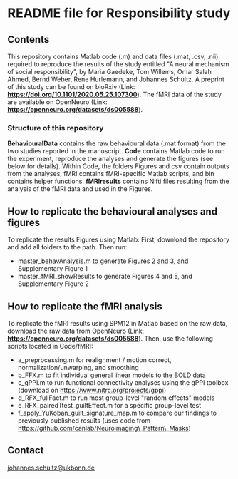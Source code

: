 # README file for Responsibility study

## Contents
This repository contains Matlab code (.m) and data files (.mat, .csv, .nii) required to reproduce the results of the study entitled "A neural mechanism of social responsibility", by Maria Gaedeke, Tom Willems, Omar Salah Ahmed, Bernd Weber, Rene Hurlemann, and Johannes Schultz. A preprint of this study can be found on bioRxiv (Link: __https://doi.org/10.1101/2020.05.25.107300__). The fMRI data of the study are available on OpenNeuro (Link: __https://openneuro.org/datasets/ds005588__).

### Structure of this repository
__BehaviouralData__ contains the raw behavioural data (.mat format) from the two studies reported in the manuscript.
__Code__ contains Matlab code to run the experiment, reproduce the analyses and generate the figures (see below for details). Within Code, the folders Figures and csv contain outputs from the analyses, fMRI contains fMRI-specific Matlab scripts, and bin contains helper functions.
__fMRIresults__ contains Nifti files resulting from the analysis of the fMRI data and used in the Figures.

## How to replicate the behavioural analyses and figures
To replicate the results Figures using Matlab:
First, download the repository and add all folders to the path.
Then run:

- master\_behavAnalysis.m to generate Figures 2 and 3, and Supplementary Figure 1
- master\_fMRI\_showResults to generate Figures 4 and 5, and Supplementary Figure 2

## How to replicate the fMRI analysis
To replicate the fMRI results using SPM12 in Matlab based on the raw data, download the raw data from OpenNeuro (Link: __https://openneuro.org/datasets/ds005588__). Then, use the following scripts located in Code/fMRI:

- a\_preprocessing.m for realignment / motion correct, normalization/unwarping, and smoothing
- b\_FFX.m to fit individual general linear models to the BOLD data
- c\_gPPI.m to run functional connectivity analyses using the gPPI toolbox (download on https://www.nitrc.org/projects/gppi)
- d\_RFX\_fullFact.m to run most group-level "random effects" models
- e\_RFX\_pairedTtest\_guiltEffect.m for a specific group-level test
- f\_apply\_YuKoban\_guilt\_signature\_map.m to compare our findings to previously published results (uses code from https://github.com/canlab/Neuroimaging\_Pattern\_Masks)

## Contact
johannes.schultz@ukbonn.de
